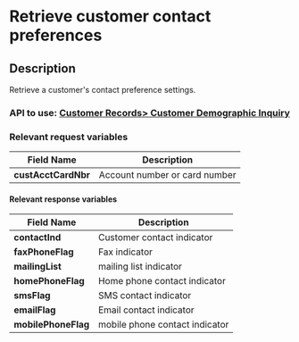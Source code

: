 # Retrieve customer contact preferences

## Description

Retrieve a customer's contact preference settings.

### API to use: [Customer Records> Customer Demographic Inquiry](../api/?type=post&path=/fv_emea/v1/customerDemographicInquiry)

### Relevant request variables

| Field Name          | Description                   |
|---------------------|-------------------------------|
| **custAcctCardNbr** | Account number or card number |

#### Relevant response variables

| Field Name          | Description                    |
|---------------------|--------------------------------|
| **contactInd**      | Customer contact indicator     |
| **faxPhoneFlag**    | Fax indicator                  |
| **mailingList**     | mailing list indicator         |
| **homePhoneFlag**   | Home phone contact indicator   |
| **smsFlag**         | SMS contact indicator          |
| **emailFlag**       | Email contact indicator        |
| **mobilePhoneFlag** | mobile phone contact indicator |
